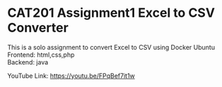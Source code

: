 # CAT201 Assignment1 Excel to CSV Converter

This is a solo assignment to convert Excel to CSV using Docker Ubuntu <br />
Frontend: html,css,php <br />
Backend: java <br />

YouTube Link: https://youtu.be/FPqBef7it1w
